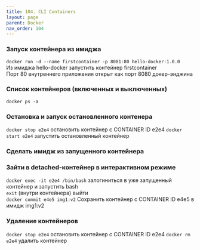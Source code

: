 ```yaml
---
title: 104. CLI Containers
layout: page
parent: Docker
nav_order: 104
---
```

### Запуск контейнера из имиджа
`docker run -d --name firstcontainer -p 8081:80 hello-docker:1.0.0`  
Из имиджа hello-docker запустить контейнер firstcontainer  
Порт 80 внутреннего приложения открыт как порт 8080 докер-энджина  

### Список контейнеров (включенных и выключенных)
`docker ps -a`

### Остановка и запуск остановленного контенера
`docker stop e2e4` остановить контейнер с CONTAINER ID e2e4 
`docker start e2e4` запустить остановленный контейнер  

### Сделать имидж из запущенного контейнера

### Зайти в detached-контейнер в интерактивном режиме
`docker exec -it e2e4 /bin/bash` залогиниться в уже запущенный контейнер и запустить bash  
`exit` (внутри контейнера) выйти  
`docker commit e4e5 img1:v2` Сохранить контейнер с CONTAINER ID e4e5 в имидж img1:v2

### Удаление контейнеров
`docker stop e2e4` остановить контейнер с CONTAINER ID e2e4 
`docker rm e2e4` удалить контейнер